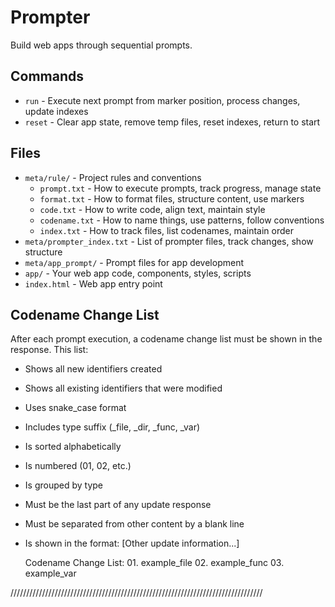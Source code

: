 # Prompter

Build web apps through sequential prompts.

## Commands
- `run`   - Execute next prompt from marker position, process changes, update indexes
- `reset` - Clear app state, remove temp files, reset indexes, return to start

## Files
- `meta/rule/`                        - Project rules and conventions
  - `prompt.txt`                      - How to execute prompts, track progress, manage state
  - `format.txt`                      - How to format files, structure content, use markers
  - `code.txt`                        - How to write code, align text, maintain style
  - `codename.txt`                    - How to name things, use patterns, follow conventions
  - `index.txt`                       - How to track files, list codenames, maintain order
- `meta/prompter_index.txt`           - List of prompter files, track changes, show structure
- `meta/app_prompt/`                  - Prompt files for app development
- `app/`                              - Your web app code, components, styles, scripts
- `index.html`                        - Web app entry point

## Codename Change List
After each prompt execution, a codename change list must be shown in the response. This list:
- Shows all new identifiers created
- Shows all existing identifiers that were modified
- Uses snake_case format
- Includes type suffix (_file, _dir, _func, _var)
- Is sorted alphabetically
- Is numbered (01, 02, etc.)
- Is grouped by type
- Must be the last part of any update response
- Must be separated from other content by a blank line
- Is shown in the format:
    [Other update information...]

    Codename Change List:
        01. example_file
        02. example_func
        03. example_var

//////////////////////////////////////////////////////////////////////////////// 